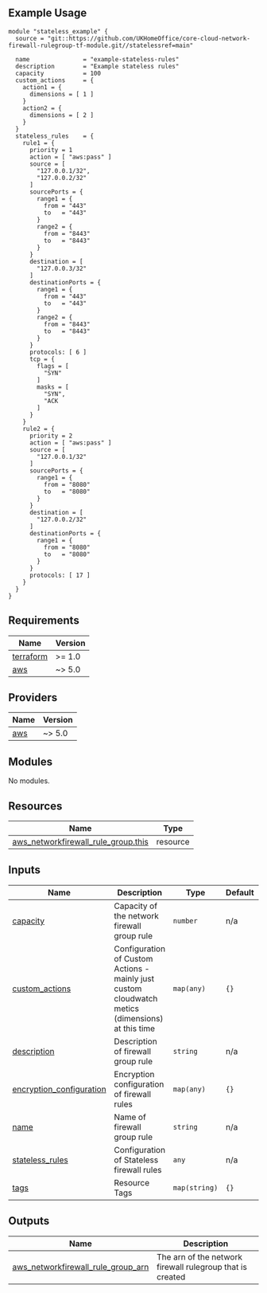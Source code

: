 ## Example Usage
```
module "stateless_example" {
  source = "git::https://github.com/UKHomeOffice/core-cloud-network-firewall-rulegroup-tf-module.git//statelessref=main"

  name               = "example-stateless-rules"
  description        = "Example stateless rules"
  capacity           = 100
  custom_actions     = {
    action1 = {
      dimensions = [ 1 ] 
    }
    action2 = {
      dimensions = [ 2 ] 
    }
  }
  stateless_rules    = {
    rule1 = {
      priority = 1
      action = [ "aws:pass" ]
      source = [
        "127.0.0.1/32",
        "127.0.0.2/32"
      ]
      sourcePorts = {
        range1 = {
          from = "443"
          to   = "443"
        }
        range2 = {
          from = "8443"
          to   = "8443"
        }
      }
      destination = [
        "127.0.0.3/32"
      ]
      destinationPorts = {
        range1 = {
          from = "443"
          to   = "443"
        }
        range2 = {
          from = "8443"
          to   = "8443"
        }
      }
      protocols: [ 6 ]
      tcp = {
        flags = [
          "SYN"
        ]
        masks = [
          "SYN",
          "ACK
        ]
      }
    }
    rule2 = {
      priority = 2
      action = [ "aws:pass" ]
      source = [
        "127.0.0.1/32"
      ]
      sourcePorts = {
        range1 = {
          from = "8080"
          to   = "8080"
        }
      }
      destination = [
        "127.0.0.2/32"
      ]
      destinationPorts = {
        range1 = {
          from = "8080"
          to   = "8080"
        }
      }
      protocols: [ 17 ]
    }
  }
}
```

<!-- BEGIN_TF_DOCS -->
## Requirements

| Name | Version |
|------|---------|
| <a name="requirement_terraform"></a> [terraform](#requirement\_terraform) | >= 1.0 |
| <a name="requirement_aws"></a> [aws](#requirement\_aws) | ~> 5.0 |

## Providers

| Name | Version |
|------|---------|
| <a name="provider_aws"></a> [aws](#provider\_aws) | ~> 5.0 |

## Modules

No modules.

## Resources

| Name | Type |
|------|------|
| [aws_networkfirewall_rule_group.this](https://registry.terraform.io/providers/hashicorp/aws/latest/docs/resources/networkfirewall_rule_group) | resource |

## Inputs

| Name | Description | Type | Default | Required |
|------|-------------|------|---------|:--------:|
| <a name="input_capacity"></a> [capacity](#input\_capacity) | Capacity of the network firewall group rule | `number` | n/a | yes |
| <a name="input_custom_actions"></a> [custom\_actions](#input\_custom\_actions) | Configuration of Custom Actions - mainly just custom cloudwatch metics (dimensions) at this time | `map(any)` | `{}` | no |
| <a name="input_description"></a> [description](#input\_description) | Description of firewall group rule | `string` | n/a | yes |
| <a name="input_encryption_configuration"></a> [encryption\_configuration](#input\_encryption\_configuration) | Encryption configuration of firewall rules | `map(any)` | `{}` | no |
| <a name="input_name"></a> [name](#input\_name) | Name of firewall group rule | `string` | n/a | yes |
| <a name="input_stateless_rules"></a> [stateless\_rules](#input\_stateless\_rules) | Configuration of Stateless firewall rules | `any` | n/a | yes |
| <a name="input_tags"></a> [tags](#input\_tags) | Resource Tags | `map(string)` | `{}` | no |

## Outputs

| Name | Description |
|------|-------------|
| <a name="output_aws_networkfirewall_rule_group_arn"></a> [aws\_networkfirewall\_rule\_group\_arn](#output\_aws\_networkfirewall\_rule\_group\_arn) | The arn of the network firewall rulegroup that is created |
<!-- END_TF_DOCS -->